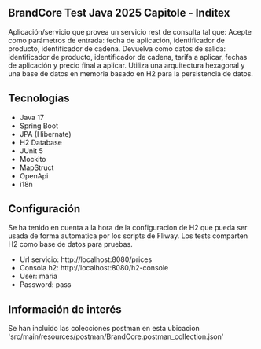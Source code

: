 BrandCore 
Test Java 2025 Capitole - Inditex 
---------------------------------
Aplicación/servicio que provea un servicio rest de consulta tal que:
Acepte como parámetros de entrada: fecha de aplicación, identificador de producto, identificador de cadena. Devuelva como datos de salida: identificador de producto, identificador de cadena, tarifa a aplicar, fechas de aplicación y precio final a aplicar. Utiliza una arquitectura hexagonal y una base de datos en memoria basado en H2 para la persistencia de datos.

Tecnologías 
-----------
- Java 17
- Spring Boot
- JPA (Hibernate)
- H2 Database
- JUnit 5
- Mockito
- MapStruct
- OpenApi
- i18n

Configuración 
-------------
Se ha tenido en cuenta a la hora de la configuracion de H2 que pueda ser usada de forma automatica por los scripts de Fliway.
Los tests comparten H2 como base de datos para pruebas.
- Url servicio: http://localhost:8080/prices
- Consola h2: http://localhost:8080/h2-console
- User: maria
- Password: pass

Información de interés
----------------------
Se han incluido las colecciones postman en esta ubicacion 'src/main/resources/postman/BrandCore.postman_collection.json'


